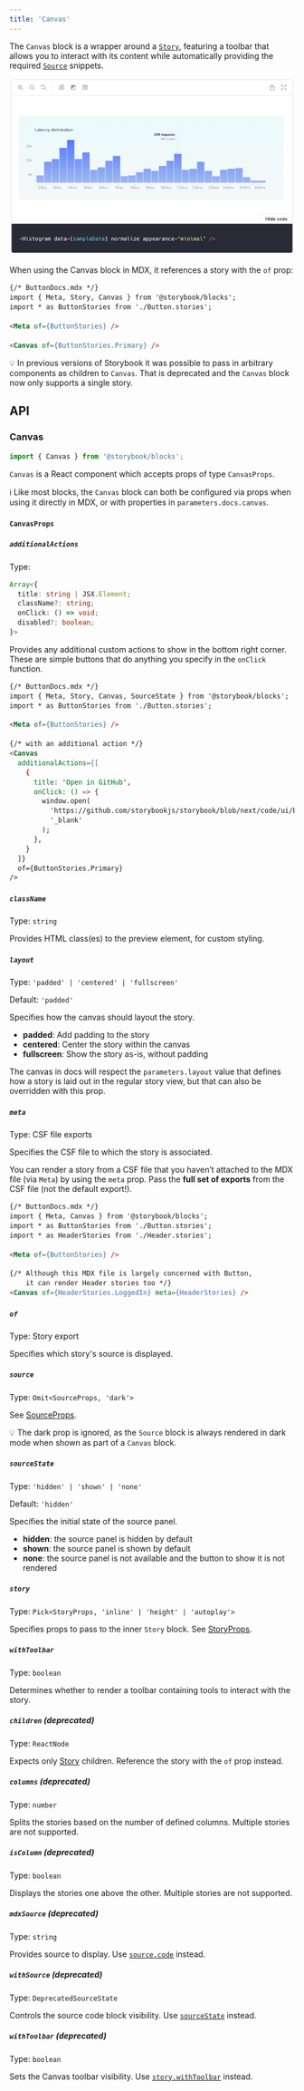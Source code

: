 ```yaml
---
title: 'Canvas'
---
```


The `Canvas` block is a wrapper around a [`Story`](./doc-block-story.md), featuring a toolbar that allows you to interact with its content while automatically providing the required [`Source`](./doc-block-source.md) snippets.

![Screenshot of Canvas block](./doc-block-canvas.png)

When using the Canvas block in MDX, it references a story with the `of` prop:

<!-- prettier-ignore-start -->
```md
{/* ButtonDocs.mdx */}
import { Meta, Story, Canvas } from '@storybook/blocks';
import * as ButtonStories from './Button.stories';

<Meta of={ButtonStories} />

<Canvas of={ButtonStories.Primary} />
```
<!-- prettier-ignore-end -->

<div class="aside">

💡 In previous versions of Storybook it was possible to pass in arbitrary components as children to `Canvas`. That is deprecated and the `Canvas` block now only supports a single story.

</div>

## API

### Canvas

```js
import { Canvas } from '@storybook/blocks';
```

`Canvas` is a React component which accepts props of type `CanvasProps`.

<div class="aside">

ℹ️ Like most blocks, the `Canvas` block can both be configured via props when using it directly in MDX, or with properties in `parameters.docs.canvas`.

</div>

#### `CanvasProps`

##### `additionalActions`

Type:

```ts
Array<{
  title: string | JSX.Element;
  className?: string;
  onClick: () => void;
  disabled?: boolean;
}>
```

Provides any additional custom actions to show in the bottom right corner. These are simple buttons that do anything you specify in the `onClick` function.

<!-- prettier-ignore-start -->
```md
{/* ButtonDocs.mdx */}
import { Meta, Story, Canvas, SourceState } from '@storybook/blocks';
import * as ButtonStories from './Button.stories';

<Meta of={ButtonStories} />

{/* with an additional action */}
<Canvas
  additionalActions={[
    {
      title: 'Open in GitHub',
      onClick: () => {
        window.open(
          'https://github.com/storybookjs/storybook/blob/next/code/ui/blocks/src/examples/Button.stories.tsx',
          '_blank'
        );
      },
    }
  ]}
  of={ButtonStories.Primary}
/>
```
<!-- prettier-ignore-end -->

##### `className`

Type: `string`

Provides HTML class(es) to the preview element, for custom styling.

##### `layout`

Type: `'padded' | 'centered' | 'fullscreen'`

Default: `'padded'`

Specifies how the canvas should layout the story.

- **padded**: Add padding to the story
- **centered**: Center the story within the canvas
- **fullscreen**: Show the story as-is, without padding

The canvas in docs will respect the `parameters.layout` value that defines how a story is laid out in the regular story view, but that can also be overridden with this prop.

##### `meta`

Type: CSF file exports

Specifies the CSF file to which the story is associated.

You can render a story from a CSF file that you haven’t attached to the MDX file (via `Meta`) by using the `meta` prop. Pass the **full set of exports** from the CSF file (not the default export!).

<!-- prettier-ignore-start -->
```md
{/* ButtonDocs.mdx */}
import { Meta, Canvas } from '@storybook/blocks';
import * as ButtonStories from './Button.stories';
import * as HeaderStories from './Header.stories';

<Meta of={ButtonStories} />

{/* Although this MDX file is largely concerned with Button,
    it can render Header stories too */}
<Canvas of={HeaderStories.LoggedIn} meta={HeaderStories} />
```
<!-- prettier-ignore-end -->

##### `of`

Type: Story export

Specifies which story's source is displayed.

##### `source`

Type: `Omit<SourceProps, 'dark'>`

See [SourceProps](./doc-block-source.md#sourceprops).

<div class="aside">

💡 The dark prop is ignored, as the `Source` block is always rendered in dark mode when shown as part of a `Canvas` block.

</div>

##### `sourceState`

Type: `'hidden' | 'shown' | 'none'`

Default: `'hidden'`

Specifies the initial state of the source panel.

- **hidden**: the source panel is hidden by default
- **shown**: the source panel is shown by default
- **none**: the source panel is not available and the button to show it is not rendered

##### `story`

Type: `Pick<StoryProps, 'inline' | 'height' | 'autoplay'>`

Specifies props to pass to the inner `Story` block. See [StoryProps](./doc-block-story.md#storyprops).

##### `withToolbar`

Type: `boolean`

Determines whether to render a toolbar containing tools to interact with the story.

##### `children` (deprecated)

Type: `ReactNode`

Expects only [Story](./doc-block-story.md) children. Reference the story with the `of` prop instead.

##### `columns` (deprecated)

Type: `number`

Splits the stories based on the number of defined columns. Multiple stories are not supported.

##### `isColumn` (deprecated)

Type: `boolean`

Displays the stories one above the other. Multiple stories are not supported.

##### `mdxSource` (deprecated)

Type: `string`

Provides source to display. Use [`source.code`](#source) instead.

##### `withSource` (deprecated)

Type: `DeprecatedSourceState`

Controls the source code block visibility. Use [`sourceState`](#sourcestate) instead.

##### `withToolbar` (deprecated)

Type: `boolean`

Sets the Canvas toolbar visibility. Use [`story.withToolbar`](#story) instead.
